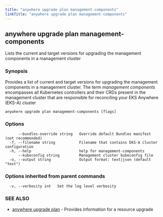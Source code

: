 ```yaml
---
title: "anywhere upgrade plan management-components"
linkTitle: "anywhere upgrade plan management-components"
---
```


## anywhere upgrade plan management-components

Lists the current and target versions for upgrading the management components in a management cluster

### Synopsis

Provides a list of current and target versions for upgrading the management components in a management cluster. The term _management components_ encompasses all Kubernetes controllers and their CRDs present in the management cluster that are responsible for reconciling your EKS Anywhere (EKS-A) cluster

```
anywhere upgrade plan management-components [flags]
```

### Options

```
      --bundles-override string   Override default Bundles manifest (not recommended)
  -f, --filename string           Filename that contains EKS-A cluster configuration
  -h, --help                      help for management-components
      --kubeconfig string         Management cluster kubeconfig file
  -o, --output string             Output format: text|json (default "text")
```

### Options inherited from parent commands

```
  -v, --verbosity int   Set the log level verbosity
```

### SEE ALSO

* [anywhere upgrade plan](../anywhere_upgrade_plan/)	 - Provides information for a resource upgrade

